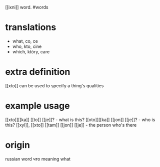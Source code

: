 [[ixni]] word.
#words
# translations
- what, co, ce
- who, kto, cine
- which, który, care
# extra definition
[[xto]] can be used to specify a thing's qualities
# example usage
[[xto]][[ka]] [[to]] [[je]]? - what is this?
[[xto]][[ka]] [[jon]] [[je]]? - who is this?
[[xyl]], [[xto]] [[tam]] [[jon]] [[je]] - the person who's there
# origin
russian word что meaning what